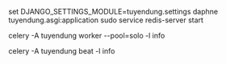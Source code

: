 set DJANGO_SETTINGS_MODULE=tuyendung.settings
daphne tuyendung.asgi:application
sudo service redis-server start

celery -A tuyendung worker --pool=solo -l info

celery -A tuyendung beat -l info
